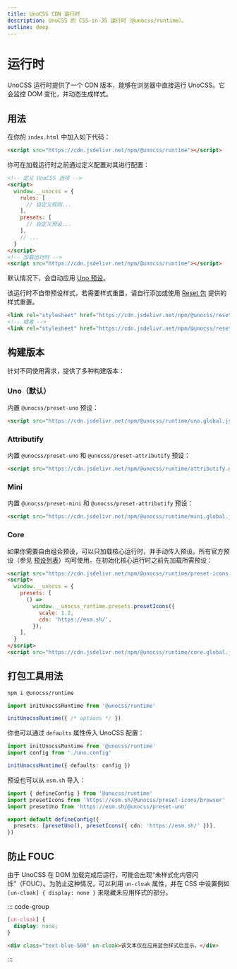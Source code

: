```yaml
---
title: UnoCSS CDN 运行时
description: UnoCSS 的 CSS-in-JS 运行时（@unocss/runtime）。
outline: deep
---
```


# 运行时

UnoCSS 运行时提供了一个 CDN 版本，能够在浏览器中直接运行 UnoCSS。它会监控 DOM 变化，并动态生成样式。

## 用法

在你的 `index.html` 中加入如下代码：

```html [index.html]
<script src="https://cdn.jsdelivr.net/npm/@unocss/runtime"></script>
```

你可在加载运行时之前通过定义配置对其进行配置：

```html
<!-- 定义 UnoCSS 选项 -->
<script>
  window.__unocss = {
    rules: [
      // 自定义规则...
    ],
    presets: [
      // 自定义预设...
    ],
    // ...
  }
</script>
<!-- 加载运行时 -->
<script src="https://cdn.jsdelivr.net/npm/@unocss/runtime"></script>
```

默认情况下，会自动应用 [Uno 预设](/presets/uno)。

该运行时不自带预设样式，若需要样式重置，请自行添加或使用 [Reset 包](/guide/style-reset) 提供的样式重置。

```html
<link rel="stylesheet" href="https://cdn.jsdelivr.net/npm/@unocss/reset/normalize.min.css" />
<!-- 或者 -->
<link rel="stylesheet" href="https://cdn.jsdelivr.net/npm/@unocss/reset/tailwind.min.css" />
```

## 构建版本

针对不同使用需求，提供了多种构建版本：

### Uno（默认）

内置 `@unocss/preset-uno` 预设：

```html
<script src="https://cdn.jsdelivr.net/npm/@unocss/runtime/uno.global.js"></script>
```

### Attributify

内置 `@unocss/preset-uno` 和 `@unocss/preset-attributify` 预设：

```html
<script src="https://cdn.jsdelivr.net/npm/@unocss/runtime/attributify.global.js"></script>
```

### Mini

内置 `@unocss/preset-mini` 和 `@unocss/preset-attributify` 预设：

```html
<script src="https://cdn.jsdelivr.net/npm/@unocss/runtime/mini.global.js"></script>
```

### Core

如果你需要自由组合预设，可以只加载核心运行时，并手动传入预设。所有官方预设（参见 [预设列表](/presets/#presets)）均可使用。在初始化核心运行时之前先加载所需预设：

```html
<script src="https://cdn.jsdelivr.net/npm/@unocss/runtime/preset-icons.global.js"></script>
<script>
  window.__unocss = {
    presets: [
      () =>
        window.__unocss_runtime.presets.presetIcons({
          scale: 1.2,
          cdn: 'https://esm.sh/',
        }),
    ],
  }
</script>
<script src="https://cdn.jsdelivr.net/npm/@unocss/runtime/core.global.js"></script>
```

## 打包工具用法

```bash
npm i @unocss/runtime
```

```ts
import initUnocssRuntime from '@unocss/runtime'

initUnocssRuntime({ /* options */ })
```

你也可以通过 `defaults` 属性传入 UnoCSS 配置：

```ts
import initUnocssRuntime from '@unocss/runtime'
import config from './uno.config'

initUnocssRuntime({ defaults: config })
```

预设也可以从 `esm.sh` 导入：

```ts
import { defineConfig } from '@unocss/runtime'
import presetIcons from 'https://esm.sh/@unocss/preset-icons/browser'
import presetUno from 'https://esm.sh/@unocss/preset-uno'

export default defineConfig({
  presets: [presetUno(), presetIcons({ cdn: 'https://esm.sh/' })],
})
```

## 防止 FOUC

由于 UnoCSS 在 DOM 加载完成后运行，可能会出现“未样式化内容闪烁”（FOUC）。为防止这种情况，可以利用 `un-cloak` 属性，并在 CSS 中设置例如 `[un-cloak] { display: none }` 来隐藏未应用样式的部分。

::: code-group

```css
[un-cloak] {
  display: none;
}
```

```html
<div class="text-blue-500" un-cloak>该文本仅在应用蓝色样式后显示。</div>
```

:::
